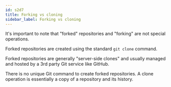 ```yaml
---
id: s2d7
title: Forking vs cloning
sidebar_label: Forking vs cloning
---
```



It's important to note that "forked" repositories and "forking" are not special operations.

Forked repositories are created using the standard `git clone` command.

Forked repositories are generally "server-side clones" and usually managed and hosted by a 3rd party Git service like GitHub.

There is no unique Git command to create forked repositories.
A clone operation is essentially a copy of a repository and its history.
